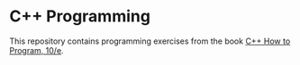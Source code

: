 # C++ Programming

This repository contains programming exercises from the book [C++ How to Program, 10/e](https://deitel.com/c-plus-plus-how-to-program-10-e/).
